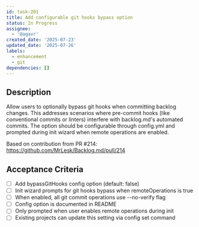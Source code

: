 ```yaml
---
id: task-201
title: Add configurable git hooks bypass option
status: In Progress
assignee:
  - '@agavr'
created_date: '2025-07-23'
updated_date: '2025-07-26'
labels:
  - enhancement
  - git
dependencies: []
---
```


## Description

Allow users to optionally bypass git hooks when committing backlog changes. This addresses scenarios where pre-commit hooks (like conventional commits or linters) interfere with backlog.md's automated commits. The option should be configurable through config.yml and prompted during init wizard when remote operations are enabled.

Based on contribution from PR #214: https://github.com/MrLesk/Backlog.md/pull/214

## Acceptance Criteria

- [ ] Add bypassGitHooks config option (default: false)
- [ ] Init wizard prompts for git hooks bypass when remoteOperations is true
- [ ] When enabled, all git commit operations use --no-verify flag
- [ ] Config option is documented in README
- [ ] Only prompted when user enables remote operations during init
- [ ] Existing projects can update this setting via config set command
